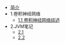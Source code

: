 * [简介](README.md)
* 1\.卷积神经网络
  * [1.1 卷积神经网络综述](/article/cnn/卷积神经网络综述.md)
* 2\.JVM笔记
  * [2.1](/article/jvm/1-JVM与Java体系结构.md)
  * [2.2](/article/jvm/2-类加载子系统.md)


